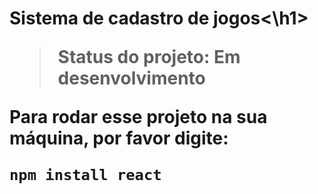 <h1>Sistema de cadastro de jogos<\h1>

> Status do projeto: Em desenvolvimento

Para rodar esse projeto na sua máquina, por favor digite:

```
npm install react
```

